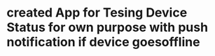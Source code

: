 # created App for Tesing Device Status for own purpose with push notification if device goesoffline
